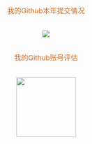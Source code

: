 <div align="center"><font size="3" color="#D2691E">我的Github本年提交情况</font></div>
<br><br>
<div align="center">
    <img  src="https://github-readme-streak-stats.herokuapp.com/?user=Mr-liuzhenming&theme=dark" />
</div>
<br><br>
<div align="center"><font size="3" color="#D2691E">我的Github账号评估</font></div>
<br><br>
<div align="center">
    <img height="137px" src="https://github-readme-stats.vercel.app/api?username=sun0225SUN&hide_title=true&hide_border=true&show_icons=trueline_height=21&text_color=000&icon_color=000&bg_color=0,ea6161,ffc64d,fffc4d,52fa5a&theme=graywhite" />
</div>
